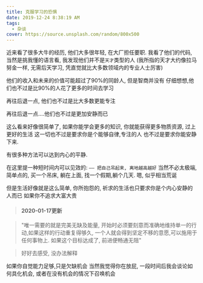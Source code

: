 ```yaml
---
title: 克服学习的恐惧
date: 2019-12-24 8:38:19 AM
tags:
  - 杂谈
cover: https://source.unsplash.com/random/800x500
---
```


近来看了很多大牛的经历, 他们大多很年轻, 在大厂担任要职.
我看了他们的代码, 当然是挑我懂的语言看, 我发现他们并不是`天才`类型的人
(我所指的天才大约像拉马努金一样, 无需后天学习, 凭直觉就比大多数领域内的专业人士厉害)

他们的收入和未来的价值可能超过了90%的同龄人, 但是智商并没有
仔细想想,他们也不过是比90%的人花了更多的时间去学习

再往后退一点, 他们也不过是比大多数更能专注

再往后退一点….他们也不过是更加安静而已

这么看来好像很简单了, 如果你能学会更多的知识, 你就能获得更多物质资源, 过上更好的生活
这一切也不过是要求你是个能够自律,专注的人
也不过是要求你能安静下来.

有很多种方法可以达到内心的平静.


在这里提一种短时间内可以见效的:
  `—— 把自己吊起来, 离地越高越好`
当然不必太极端, 简单点的, 买一个吊床, 躺在上面, 找一个假期,躺个几天.
嗯, 似乎相当荒诞

但是生活好像就是这么简单, 
你所抱怨的, 祈求的生活也只要求你是个内心安静的人而已
如果你不追求大富大贵

> #### 2020-01-17更新

> "唯一需要的就是完美无缺及能量, 开始时必须要刻意而准确地维持单一的行动,如果这样的行动重复得够久, 一个人就会得到坚定不移的意愿,可以施用于任何事物上. 如果这个目标达成了, 前进便畅通无阻"

> 好好去感受, 没办法解释

如果你自觉能力足够,只是欠缺机会
当然我觉得你在放屁,
一段时间后我会谈论如何具化机会,
或者在没有机会的情况下召唤机会